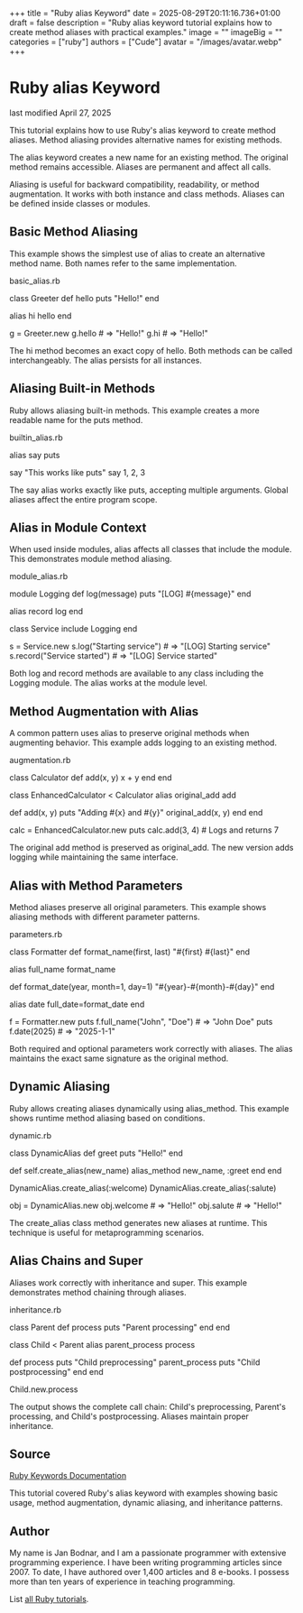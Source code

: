 +++
title = "Ruby alias Keyword"
date = 2025-08-29T20:11:16.736+01:00
draft = false
description = "Ruby alias keyword tutorial explains how to create method aliases with practical examples."
image = ""
imageBig = ""
categories = ["ruby"]
authors = ["Cude"]
avatar = "/images/avatar.webp"
+++

# Ruby alias Keyword

last modified April 27, 2025

This tutorial explains how to use Ruby's alias keyword to create
method aliases. Method aliasing provides alternative names for existing methods.

The alias keyword creates a new name for an existing method. The
original method remains accessible. Aliases are permanent and affect all calls.

Aliasing is useful for backward compatibility, readability, or method
augmentation. It works with both instance and class methods. Aliases can be
defined inside classes or modules.

## Basic Method Aliasing

This example shows the simplest use of alias to create an
alternative method name. Both names refer to the same implementation.

basic_alias.rb
  

class Greeter
  def hello
    puts "Hello!"
  end
  
  alias hi hello
end

g = Greeter.new
g.hello  # =&gt; "Hello!"
g.hi     # =&gt; "Hello!"

The hi method becomes an exact copy of hello. Both
methods can be called interchangeably. The alias persists for all instances.

## Aliasing Built-in Methods

Ruby allows aliasing built-in methods. This example creates a more readable
name for the puts method.

builtin_alias.rb
  

alias say puts

say "This works like puts"
say 1, 2, 3

The say alias works exactly like puts, accepting
multiple arguments. Global aliases affect the entire program scope.

## Alias in Module Context

When used inside modules, alias affects all classes that include
the module. This demonstrates module method aliasing.

module_alias.rb
  

module Logging
  def log(message)
    puts "[LOG] #{message}"
  end
  
  alias record log
end

class Service
  include Logging
end

s = Service.new
s.log("Starting service")    # =&gt; "[LOG] Starting service"
s.record("Service started") # =&gt; "[LOG] Service started"

Both log and record methods are available to any
class including the Logging module. The alias works at the module
level.

## Method Augmentation with Alias

A common pattern uses alias to preserve original methods when
augmenting behavior. This example adds logging to an existing method.

augmentation.rb
  

class Calculator
  def add(x, y)
    x + y
  end
end

class EnhancedCalculator &lt; Calculator
  alias original_add add
  
  def add(x, y)
    puts "Adding #{x} and #{y}"
    original_add(x, y)
  end
end

calc = EnhancedCalculator.new
puts calc.add(3, 4)  # Logs and returns 7

The original add method is preserved as original_add.
The new version adds logging while maintaining the same interface.

## Alias with Method Parameters

Method aliases preserve all original parameters. This example shows aliasing
methods with different parameter patterns.

parameters.rb
  

class Formatter
  def format_name(first, last)
    "#{first} #{last}"
  end
  
  alias full_name format_name
  
  def format_date(year, month=1, day=1)
    "#{year}-#{month}-#{day}"
  end
  
  alias date full_date=format_date
end

f = Formatter.new
puts f.full_name("John", "Doe")  # =&gt; "John Doe"
puts f.date(2025)                # =&gt; "2025-1-1"

Both required and optional parameters work correctly with aliases. The alias
maintains the exact same signature as the original method.

## Dynamic Aliasing

Ruby allows creating aliases dynamically using alias_method. This
example shows runtime method aliasing based on conditions.

dynamic.rb
  

class DynamicAlias
  def greet
    puts "Hello!"
  end
  
  def self.create_alias(new_name)
    alias_method new_name, :greet
  end
end

DynamicAlias.create_alias(:welcome)
DynamicAlias.create_alias(:salute)

obj = DynamicAlias.new
obj.welcome  # =&gt; "Hello!"
obj.salute   # =&gt; "Hello!"

The create_alias class method generates new aliases at runtime.
This technique is useful for metaprogramming scenarios.

## Alias Chains and Super

Aliases work correctly with inheritance and super. This example
demonstrates method chaining through aliases.

inheritance.rb
  

class Parent
  def process
    puts "Parent processing"
  end
end

class Child &lt; Parent
  alias parent_process process
  
  def process
    puts "Child preprocessing"
    parent_process
    puts "Child postprocessing"
  end
end

Child.new.process

The output shows the complete call chain: Child's preprocessing, Parent's
processing, and Child's postprocessing. Aliases maintain proper inheritance.

## Source

[Ruby Keywords Documentation](https://ruby-doc.org/3.4.1/syntax/keywords_rdoc.html/)

This tutorial covered Ruby's alias keyword with examples showing basic usage,
method augmentation, dynamic aliasing, and inheritance patterns.

## Author

My name is Jan Bodnar, and I am a passionate programmer with extensive
programming experience. I have been writing programming articles since 2007.
To date, I have authored over 1,400 articles and 8 e-books. I possess more
than ten years of experience in teaching programming.

List [all Ruby tutorials](/ruby/).